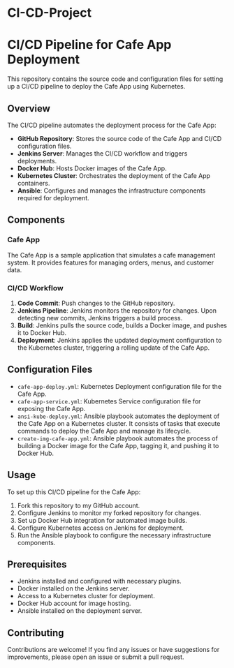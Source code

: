 # CI-CD-Project

# CI/CD Pipeline for Cafe App Deployment

This repository contains the source code and configuration files for setting up a CI/CD pipeline to deploy the Cafe App using Kubernetes.

## Overview

The CI/CD pipeline automates the deployment process for the Cafe App:

- **GitHub Repository**: Stores the source code of the Cafe App and CI/CD configuration files.
- **Jenkins Server**: Manages the CI/CD workflow and triggers deployments.
- **Docker Hub**: Hosts Docker images of the Cafe App.
- **Kubernetes Cluster**: Orchestrates the deployment of the Cafe App containers.
- **Ansible**: Configures and manages the infrastructure components required for deployment.

## Components

### Cafe App

The Cafe App is a sample application that simulates a cafe management system. It provides features for managing orders, menus, and customer data.

### CI/CD Workflow

1. **Code Commit**: Push changes to the GitHub repository.
2. **Jenkins Pipeline**: Jenkins monitors the repository for changes. Upon detecting new commits, Jenkins triggers a build process.
3. **Build**: Jenkins pulls the source code, builds a Docker image, and pushes it to Docker Hub.
4. **Deployment**: Jenkins applies the updated deployment configuration to the Kubernetes cluster, triggering a rolling update of the Cafe App.

## Configuration Files

- `cafe-app-deploy.yml`: Kubernetes Deployment configuration file for the Cafe App.
- `cafe-app-service.yml`: Kubernetes Service configuration file for exposing the Cafe App.
- `ansi-kube-deploy.yml`: Ansible playbook automates the deployment of the Cafe App on a Kubernetes cluster. It consists of tasks that execute commands to deploy the Cafe App and manage its lifecycle.
- `create-img-cafe-app.yml`: Ansible playbook automates the process of building a Docker image for the Cafe App, tagging it, and pushing it to Docker Hub.

## Usage

To set up this CI/CD pipeline for the Cafe App:

1. Fork this repository to my GitHub account.
2. Configure Jenkins to monitor my forked repository for changes.
3. Set up Docker Hub integration for automated image builds.
4. Configure Kubernetes access on Jenkins for deployment.
5. Run the Ansible playbook to configure the necessary infrastructure components.

## Prerequisites

- Jenkins installed and configured with necessary plugins.
- Docker installed on the Jenkins server.
- Access to a Kubernetes cluster for deployment.
- Docker Hub account for image hosting.
- Ansible installed on the deployment server.

## Contributing

Contributions are welcome! If you find any issues or have suggestions for improvements, please open an issue or submit a pull request.


